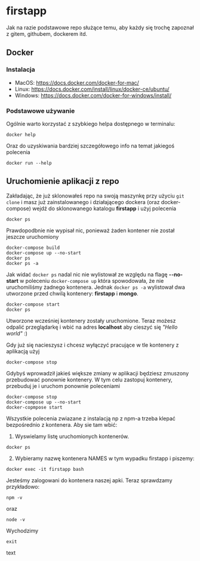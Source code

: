 # firstapp

Jak na razie podstawowe repo służące temu, aby każdy się trochę zapoznał z gitem, githubem, dockerem itd.

## Docker
### Instalacja
- MacOS: https://docs.docker.com/docker-for-mac/
- Linux: https://docs.docker.com/install/linux/docker-ce/ubuntu/
- Windows: https://docs.docker.com/docker-for-windows/install/

### Podstawowe używanie
Ogólnie warto korzystać z szybkiego helpa dostępnego w terminalu:
```
docker help
```
Oraz do uzyskiwania bardziej szczegółowego info na temat jakiegoś polecenia
```
docker run --help
```

## Uruchomienie aplikacji z repo
Zakładając, że już sklonowałeś repo na swoją maszynkę przy użyciu ```git clone``` i masz już zainstalowanego i działającego dockera (oraz docker-compose) wejdź do sklonowanego katalogu __firstapp__ i użyj polecenia
```
docker ps
```
Prawdopodbnie nie wypisał nic, ponieważ żaden kontener nie został jeszcze uruchomiony
```
docker-compose build
docker-compose up --no-start
docker ps
docker ps -a
```
Jak widać ```docker ps``` nadal nic nie wylistował ze względu na flagę __--no-start__ w poleceniu ```docker-compose up``` która spowodowała, że nie uruchomiliśmy żadnego kontenera. Jednak ```docker ps -a``` wylistował dwa utworzone przed chwilą kontenery: __firstapp__ i __mongo__.
```
docker-compose start
docker ps
```
Utworzone wcześniej kontenery zostały uruchomione. Teraz możesz odpalić przeglądarkę i wbić na adres __localhost__ aby cieszyć się _"Hello world"_ :)

Gdy już się nacieszysz i chcesz wyłączyć pracujące w tle kontenery z aplikacją użyj
```
docker-compose stop
```

Gdybyś wprowadził jakieś większe zmiany w aplikacji będziesz zmuszony przebudować ponownie kontenery. W tym celu zastopuj kontenery, przebuduj je i uruchom ponownie poleceniami
```
docker-compose stop
docker-compose up --no-start
docker-copmpose start
```
Wszystkie polecenia zwiazane z instalacją np z npm-a trzeba klepać bezpośrednio z kontenera. Aby sie tam wbić:
1. Wyswielamy listę uruchomionych kontenerów.
```
docker ps
```
2. Wybieramy nazwę kontenera NAMES w tym wypadku firstapp i piszemy:

```
docker exec -it firstapp bash
```
Jesteśmy zalogowani do kontenera naszej apki. Teraz sprawdzamy przykładowo:
```
npm -v
```
oraz
```
node -v
```
Wychodzimy
```
exit
```
text
